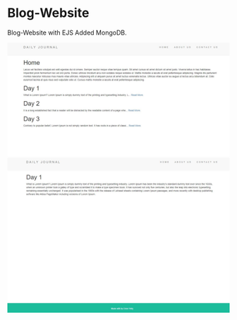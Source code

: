 # Blog-Website
Blog-Website with EJS 
Added MongoDB.

![alt text](mainpage.JPG)
![alt text](day1.jpg)
